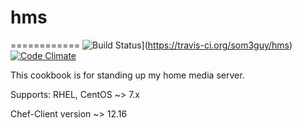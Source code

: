 # hms
============
![Build Status](https://travis-ci.org/som3guy/hms.svg?branch=master)](https://travis-ci.org/som3guy/hms)
[![Code Climate](https://codeclimate.com/github/som3guy/hms/badges/gpa.svg)](https://codeclimate.com/github/som3guy/hms)

This cookbook is for standing up my home media server.

Supports: RHEL, CentOS ~> 7.x

Chef-Client version ~> 12.16
